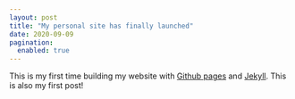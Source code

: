 ```yaml
---
layout: post
title: "My personal site has finally launched"
date: 2020-09-09
pagination:
  enabled: true
---
```


This is my first time building my website with [Github pages](https://pages.github.com/) and [Jekyll](http://jekyllrb.com). This is also my first post!

